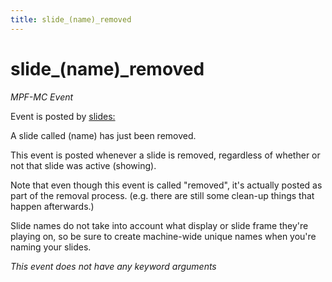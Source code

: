 ```yaml
---
title: slide_(name)_removed
---
```


# slide_(name)\_removed


*MPF-MC Event*

Event is posted by [slides:](../config/slides.md)

A slide called (name) has just been removed.

This event is posted whenever a slide is removed, regardless of whether
or not that slide was active (showing).

Note that even though this event is called "removed", it's actually
posted as part of the removal process. (e.g. there are still some
clean-up things that happen afterwards.)

Slide names do not take into account what display or slide frame
they're playing on, so be sure to create machine-wide unique names when
you're naming your slides.

*This event does not have any keyword arguments*
